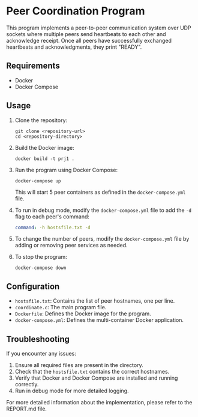 # Peer Coordination Program

This program implements a peer-to-peer communication system over UDP sockets where multiple peers send heartbeats to each other and acknowledge receipt. Once all peers have successfully exchanged heartbeats and acknowledgments, they print "READY".

## Requirements

- Docker
- Docker Compose

## Usage

1. Clone the repository:
   ```
   git clone <repository-url>
   cd <repository-directory>
   ```

2. Build the Docker image:
   ```
   docker build -t prj1 .
   ```

3. Run the program using Docker Compose:
   ```
   docker-compose up
   ```

   This will start 5 peer containers as defined in the `docker-compose.yml` file.

4. To run in debug mode, modify the `docker-compose.yml` file to add the `-d` flag to each peer's command:
   ```yaml
   command: -h hostsfile.txt -d
   ```

5. To change the number of peers, modify the `docker-compose.yml` file by adding or removing peer services as needed.

6. To stop the program:
   ```
   docker-compose down
   ```

## Configuration

- `hostsfile.txt`: Contains the list of peer hostnames, one per line.
- `coordinate.c`: The main program file.
- `Dockerfile`: Defines the Docker image for the program.
- `docker-compose.yml`: Defines the multi-container Docker application.

## Troubleshooting

If you encounter any issues:
1. Ensure all required files are present in the directory.
2. Check that the `hostsfile.txt` contains the correct hostnames.
3. Verify that Docker and Docker Compose are installed and running correctly.
4. Run in debug mode for more detailed logging.

For more detailed information about the implementation, please refer to the REPORT.md file.